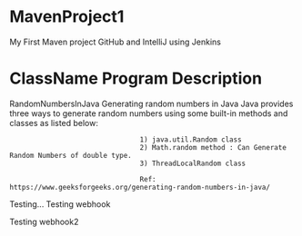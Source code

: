 # MavenProject1
My First Maven project GitHub and IntelliJ using Jenkins

ClassName                           Program Description
=========================================================
RandomNumbersInJava                 Generating random numbers in Java
                                    Java provides three ways to generate random numbers using some built-in methods and classes as listed below:
                                    
                                    1) java.util.Random class
                                    2) Math.random method : Can Generate Random Numbers of double type.
                                    3) ThreadLocalRandom class
                                
                                    Ref: https://www.geeksforgeeks.org/generating-random-numbers-in-java/
                                    
Testing...
Testing webhook

Testing webhook2

